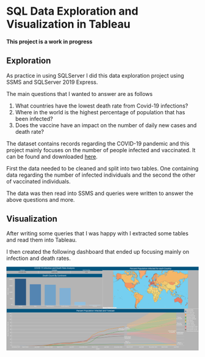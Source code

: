 # SQL Data Exploration and Visualization in Tableau

#### This project is a work in progress

## Exploration

As practice in using SQLServer I did this data exploration project using SSMS and SQLServer 2019 Express.

The main questions that I wanted to answer are as follows
1. What countries have the lowest death rate from Covid-19 infections?
2. Where in the world is the highest percentage of population that has been infected?
3. Does the vaccine have an impact on the number of daily new cases and death rate?

The dataset contains records regarding the COVID-19 pandemic and this project mainly focuses on the number of people infected and vaccinated.
It can be found and downloaded [here](https://ourworldindata.org/covid-deaths).

First the data needed to be cleaned and split into two tables.
One containing data regarding the number of infected individuals and the second the other of vaccinated individuals.

The data was then read into SSMS and queries were written to answer the above questions and more.

## Visualization

After writing some queries that I was happy with I extracted some tables and read them into Tableau.

I then created the following dashboard that ended up focusing mainly on infection and death rates.

![Awesome Dashboard](COVIDDashboard.png)
